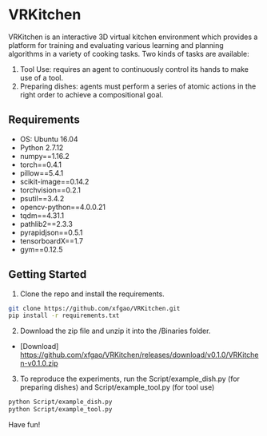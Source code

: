 # VRKitchen #

VRKitchen is an interactive 3D virtual kitchen environment which provides a platform for training and evaluating various learning and planning algorithms in a variety of cooking tasks. Two kinds of tasks are available:

1. Tool Use: requires an agent to continuously control its hands to make use of a tool.
2. Preparing dishes: agents must perform a series of atomic actions in the right order to achieve a compositional goal.

## Requirements ##
* OS: Ubuntu 16.04
* Python 2.7.12
* numpy==1.16.2
* torch==0.4.1
* pillow==5.4.1
* scikit-image==0.14.2
* torchvision==0.2.1
* psutil==3.4.2
* opencv-python==4.0.0.21
* tqdm==4.31.1
* pathlib2==2.3.3
* pyrapidjson==0.5.1
* tensorboardX==1.7
* gym==0.12.5

## Getting Started ##
1. Clone the repo and install the requirements.

```bash
git clone https://github.com/xfgao/VRKitchen.git
pip install -r requirements.txt
```

2. Download the zip file and unzip it into the /Binaries folder.

- [Download] https://github.com/xfgao/VRKitchen/releases/download/v0.1.0/VRKitchen-v0.1.0.zip

3. To reproduce the experiments, run the Script/example_dish.py (for preparing dishes) and Script/example_tool.py (for tool use)

```bash
python Script/example_dish.py
python Script/example_tool.py
```

  Have fun!
